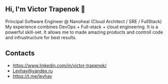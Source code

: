 ## Hi, I'm Victor Trapenok 👋

Principal Software Engineer @ Nanoheal (Cloud Architect / SRE / FullStack)
My experience combines DevOps + Full-stack + cloud engineering. It is a powerful skill-set. It allows me to made amazing products and controll code and infrustructure for best results.

## Contacts

- https://www.linkedin.com/in/victor-trapenok/
- Levhav@yandex.ru
- https://t.me/levhav
